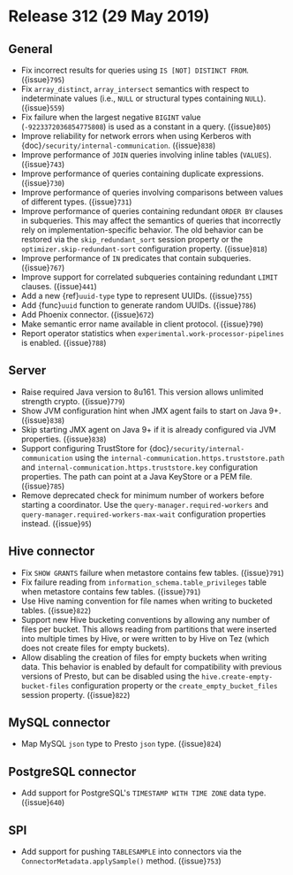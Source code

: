 # Release 312 (29 May 2019)

## General

- Fix incorrect results for queries using `IS [NOT] DISTINCT FROM`. ({issue}`795`)
- Fix `array_distinct`, `array_intersect` semantics with respect to indeterminate
  values (i.e., `NULL` or structural types containing `NULL`). ({issue}`559`)
- Fix failure when the largest negative `BIGINT` value (`-9223372036854775808`) is used
  as a constant in a query. ({issue}`805`)
- Improve reliability for network errors when using Kerberos with
  {doc}`/security/internal-communication`. ({issue}`838`)
- Improve performance of `JOIN` queries involving inline tables (`VALUES`). ({issue}`743`)
- Improve performance of queries containing duplicate expressions. ({issue}`730`)
- Improve performance of queries involving comparisons between values of different types. ({issue}`731`)
- Improve performance of queries containing redundant `ORDER BY` clauses in subqueries. This may
  affect the semantics of queries that incorrectly rely on implementation-specific behavior. The
  old behavior can be restored via the `skip_redundant_sort` session property or the
  `optimizer.skip-redundant-sort` configuration property. ({issue}`818`)
- Improve performance of `IN` predicates that contain subqueries. ({issue}`767`)
- Improve support for correlated subqueries containing redundant `LIMIT` clauses. ({issue}`441`)
- Add a new {ref}`uuid-type` type to represent UUIDs. ({issue}`755`)
- Add {func}`uuid` function to generate random UUIDs. ({issue}`786`)
- Add Phoenix connector. ({issue}`672`)
- Make semantic error name available in client protocol. ({issue}`790`)
- Report operator statistics when `experimental.work-processor-pipelines`
  is enabled. ({issue}`788`)

## Server

- Raise required Java version to 8u161. This version allows unlimited strength crypto. ({issue}`779`)
- Show JVM configuration hint when JMX agent fails to start on Java 9+. ({issue}`838`)
- Skip starting JMX agent on Java 9+ if it is already configured via JVM properties. ({issue}`838`)
- Support configuring TrustStore for {doc}`/security/internal-communication` using the
  `internal-communication.https.truststore.path` and `internal-communication.https.truststore.key`
  configuration properties. The path can point at a Java KeyStore or a PEM file. ({issue}`785`)
- Remove deprecated check for minimum number of workers before starting a coordinator.  Use the
  `query-manager.required-workers` and `query-manager.required-workers-max-wait` configuration
  properties instead. ({issue}`95`)

## Hive connector

- Fix `SHOW GRANTS` failure when metastore contains few tables. ({issue}`791`)
- Fix failure reading from `information_schema.table_privileges` table when metastore
  contains few tables. ({issue}`791`)
- Use Hive naming convention for file names when writing to bucketed tables. ({issue}`822`)
- Support new Hive bucketing conventions by allowing any number of files per bucket.
  This allows reading from partitions that were inserted into multiple times by Hive,
  or were written to by Hive on Tez (which does not create files for empty buckets).
- Allow disabling the creation of files for empty buckets when writing data.
  This behavior is enabled by  default for compatibility with previous versions of Presto,
  but can be disabled using the `hive.create-empty-bucket-files` configuration property
  or the `create_empty_bucket_files` session property. ({issue}`822`)

## MySQL connector

- Map MySQL `json` type to Presto `json` type. ({issue}`824`)

## PostgreSQL connector

- Add support for PostgreSQL's `TIMESTAMP WITH TIME ZONE` data type. ({issue}`640`)

## SPI

- Add support for pushing `TABLESAMPLE` into connectors via the
  `ConnectorMetadata.applySample()` method. ({issue}`753`)

